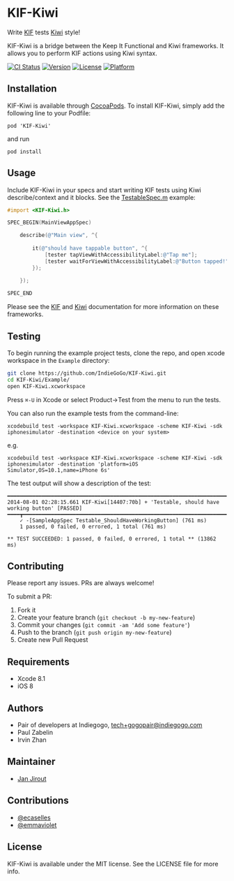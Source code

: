 # KIF-Kiwi

Write [KIF](https://github.com/kif-framework/KIF) tests [Kiwi](https://github.com/kiwi-bdd/Kiwi) style!

KIF-Kiwi is a bridge between the Keep It Functional and Kiwi frameworks.  It allows you to perform KIF actions using Kiwi syntax.

[![CI Status](http://img.shields.io/travis/indiegogo/KIF-Kiwi.svg?style=flat)](https://travis-ci.org/indiegogo/KIF-Kiwi)
[![Version](https://img.shields.io/cocoapods/v/KIF-Kiwi.svg?style=flat)](http://cocoadocs.org/docsets/KIF-Kiwi)
[![License](https://img.shields.io/cocoapods/l/KIF-Kiwi.svg?style=flat)](http://cocoadocs.org/docsets/KIF-Kiwi)
[![Platform](https://img.shields.io/cocoapods/p/KIF-Kiwi.svg?style=flat)](http://cocoadocs.org/docsets/KIF-Kiwi)

## Installation

KIF-Kiwi is available through [CocoaPods](http://cocoapods.org). To install KIF-Kiwi, simply add the following line to your Podfile:

    pod 'KIF-Kiwi'

and run

    pod install
    
## Usage
Include KIF-Kiwi in your specs and start writing KIF tests using Kiwi describe/context and it blocks.  See the [TestableSpec.m](https://github.com/IndieGoGo/KIF-Kiwi/blob/master/Example/Tests/TestableSpec.m) example:
```objective-c
#import <KIF-Kiwi.h>

SPEC_BEGIN(MainViewAppSpec)

	describe(@"Main view", ^{
		
		it(@"should have tappable button", ^{
            [tester tapViewWithAccessibilityLabel:@"Tap me"];
            [tester waitForViewWithAccessibilityLabel:@"Button tapped!"];
		});

	});
	
SPEC_END
```

Please see the [KIF](https://github.com/kif-framework/KIF) and [Kiwi](https://github.com/kiwi-bdd/Kiwi) documentation for more information on these frameworks.

## Testing

To begin running the example project tests, clone the repo, and open xcode workspace in the `Example` directory:
```bash
git clone https://github.com/IndieGoGo/KIF-Kiwi.git
cd KIF-Kiwi/Example/
open KIF-Kiwi.xcworkspace
```
Press ```⌘-U``` in Xcode or select Product->Test from the menu to run the tests.

You can also run the example tests from the command-line:
```
xcodebuild test -workspace KIF-Kiwi.xcworkspace -scheme KIF-Kiwi -sdk iphonesimulator -destination <device on your system>
```
e.g. 
```
xcodebuild test -workspace KIF-Kiwi.xcworkspace -scheme KIF-Kiwi -sdk iphonesimulator -destination 'platform=iOS Simulator,OS=10.1,name=iPhone 6s'
```

The test output will show a description of the test:
```
━━━━━━━━━━━━━━━━━━━━━━━━━━━━━━━━━━━━━━━━━━━━━━━━━━━━━━━━━━━━━━━━━━━━━━━━━━━━━━━━━━━━━━━━━━━━━
2014-08-01 02:28:15.661 KIF-Kiwi[14407:70b] + 'Testable, should have working button' [PASSED]
━━━━┳━━━━━━━━━━━━━━━━━━━━━━━━━━━━━━━━━━━━━━━━━━━━━━━━━━━━━━━━━━━━━━━━━━━━━━━━━━━━━━━━━━━━━━━━
    ✓ -[SampleAppSpec Testable_ShouldHaveWorkingButton] (761 ms)
    1 passed, 0 failed, 0 errored, 1 total (761 ms)

** TEST SUCCEEDED: 1 passed, 0 failed, 0 errored, 1 total ** (13862 ms)

```

## Contributing
Please report any issues.  PRs are always welcome!

To submit a PR:

1. Fork it
2. Create your feature branch (`git checkout -b my-new-feature`)
3. Commit your changes (`git commit -am 'Add some feature'`)
4. Push to the branch (`git push origin my-new-feature`)
5. Create new Pull Request


## Requirements

* Xcode 8.1 
* iOS 8

## Authors

* Pair of developers at Indiegogo, tech+gogopair@indiegogo.com
* Paul Zabelin
* Irvin Zhan

## Maintainer

* [Jan Jirout](https://github.com/janj)

## Contributions 

* [@ecaselles](https://github.com/ecaselles)
* [@emmaviolet](https://github.com/emmaviolet)


## License

KIF-Kiwi is available under the MIT license. See the LICENSE file for more info.
